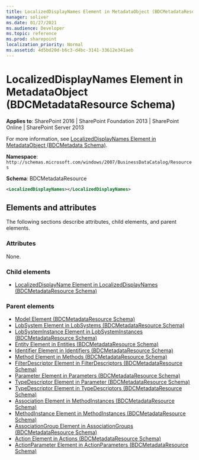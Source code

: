 ```yaml
---
title: LocalizedDisplayNames Element in MetadataObject (BDCMetadataResource Schema)
manager: soliver
ms.date: 01/27/2021
ms.audience: Developer
ms.topic: reference
ms.prod: sharepoint
localization_priority: Normal
ms.assetid: 4d5bd20d-b6c3-d4bc-3141-33612e341aeb
---
```


# LocalizedDisplayNames Element in MetadataObject (BDCMetadataResource Schema)

**Applies to**: SharePoint 2016 | SharePoint Foundation 2013 | SharePoint Online | SharePoint Server 2013

For more information, see [LocalizedDisplayNames Element in MetadataObject (BDCMetadata Schema)](localizeddisplaynames-element-in-metadataobject-bdcmetadata-schema.md).

**Namespace**:  `http://schemas.microsoft.com/windows/2007/BusinessDataCatalog/Resources`

**Schema**: BDCMetadataResource

```xml
<LocalizedDisplayNames></LocalizedDisplayNames>
```

## Elements and attributes

The following sections describe attributes, child elements, and parent elements.

### Attributes

None.

### Child elements

- [LocalizedDisplayName Element in LocalizedDisplayNames (BDCMetadataResource Schema)](localizeddisplayname-element-in-localizeddisplaynames-bdcmetadataresource-schema.md)

### Parent elements

- [Model Element (BDCMetadataResource Schema)](model-element-bdcmetadataresource-schema.md)
- [LobSystem Element in LobSystems (BDCMetadataResource Schema)](lobsystem-element-in-lobsystems-bdcmetadataresource-schema.md)
- [LobSystemInstance Element in LobSystemInstances (BDCMetadataResource Schema)](lobsysteminstance-element-in-lobsysteminstances-bdcmetadataresource-schema.md)
- [Entity Element in Entities (BDCMetadataResource Schema)](entity-element-in-entities-bdcmetadataresource-schema.md)
- [Identifier Element in Identifiers (BDCMetadataResource Schema)](identifier-element-in-identifiers-bdcmetadataresource-schema.md)
- [Method Element in Methods (BDCMetadataResource Schema)](method-element-in-methods-bdcmetadataresource-schema.md)
- [FilterDescriptor Element in FilterDescriptors (BDCMetadataResource Schema)](filterdescriptor-element-in-filterdescriptors-bdcmetadataresource-schema.md)
- [Parameter Element in Parameters (BDCMetadataResource Schema)](parameter-element-in-parameters-bdcmetadataresource-schema.md)
- [TypeDescriptor Element in Parameter (BDCMetadataResource Schema)](typedescriptor-element-in-parameter-bdcmetadataresource-schema.md)
- [TypeDescriptor Element in TypeDescriptors (BDCMetadataResource Schema)](typedescriptor-element-in-typedescriptors-bdcmetadataresource-schema.md)
- [Association Element in MethodInstances (BDCMetadataResource Schema)](association-element-in-methodinstances-bdcmetadataresource-schema.md)
- [MethodInstance Element in MethodInstances (BDCMetadataResource Schema)](methodinstance-element-in-methodinstances-bdcmetadataresource-schema.md)
- [AssociationGroup Element in AssociationGroups (BDCMetadataResource Schema)](associationgroup-element-in-associationgroups-bdcmetadataresource-schema.md)
- [Action Element in Actions (BDCMetadataResource Schema)](action-element-in-actions-bdcmetadataresource-schema.md)
- [ActionParameter Element in ActionParameters (BDCMetadataResource Schema)](actionparameter-element-in-actionparameters-bdcmetadataresource-schema.md)
